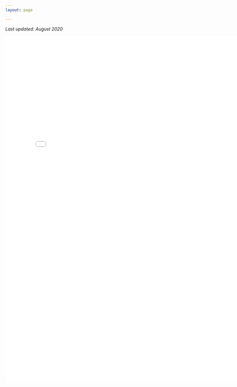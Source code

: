 ```yaml
---
layout: page

---
```


*Last updated: August 2020*

<center>
<embed src="{{site.github_url}}/assets/BowdenJames_Resume_08.20.pdf#toolbar=0&navpanes=0&scrollbar=0&statusbar=0" width="790 px" height="1092px" />
</center>
